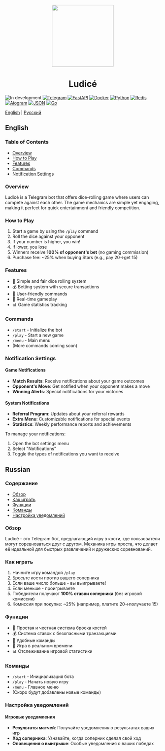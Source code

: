 <p align="center">
  <img src="docs/ludice-logo.png" height="200">
</p>
<h1 align="center">
  Ludicé
</h1>

![In development](https://img.shields.io/badge/In%20development-🔧-orange?style=for-the-badge)
[![Telegram](https://img.shields.io/badge/Telegram-Bot-0088cc?style=for-the-badge&logo=telegram&logoColor=white)](https://t.me/ludicebot)
[![FastAPI](https://img.shields.io/badge/FastAPI-005f73?style=for-the-badge&logo=fastapi&logoColor=white)](https://fastapi.tiangolo.com/)
[![Docker](https://img.shields.io/badge/Docker-2496ED?style=for-the-badge&logo=docker&logoColor=white)](https://www.docker.com/)
[![Python](https://img.shields.io/badge/Python-3.9%20%7C%203.10-blue?style=for-the-badge&logo=python&logoColor=white)](https://www.python.org/)
[![Redis](https://img.shields.io/badge/Redis-DC382D?style=for-the-badge&logo=redis&logoColor=white)](https://redis.io/)
[![Aiogram](https://img.shields.io/badge/Aiogram-3.x-2CA5E0?style=for-the-badge&logo=telegram&logoColor=white)](https://docs.aiogram.dev/)
[![JSON](https://img.shields.io/badge/JSON-data-000?style=for-the-badge&logo=json&logoColor=white)](https://www.json.org/)
[![Go](https://img.shields.io/badge/Go-00ADD8?logo=Go&logoColor=white&style=for-the-badge)](https://go.dev/)



[English](#english) | [Русский](#russian) 

## English

### Table of Contents

- [Overview](#overview)
- [How to Play](#how-to-play)
- [Features](#features)
- [Commands](#commands)
- [Notification Settings](#notification-settings)


### Overview

Ludicé is a Telegram bot that offers dice-rolling game where users can compete against each other. The game mechanics are simple yet engaging, making it perfect for quick entertainment and friendly competition.

### How to Play

1. Start a game by using the `/play` command
2. Roll the dice against your opponent
3. If your number is higher, you win!
4. If lower, you lose
5. Winners receive **100% of opponent's bet** (no gaming commission)
6. Purchase fee: ~25% when buying Stars (e.g., pay 20→get 15)

### Features

- 🎲 Simple and fair dice rolling system
- 💰 Betting system with secure transactions
- 🤖 User-friendly commands
- 🔄 Real-time gameplay
- 📊 Game statistics tracking

### Commands

- `/start` - Initialize the bot
- `/play` - Start a new game
- `/menu` - Main menu
- (More commands coming soon)

### Notification Settings

#### Game Notifications

- **Match Results**: Receive notifications about your game outcomes
- **Opponent's Move**: Get notified when your opponent makes a move
- **Winning Alerts**: Special notifications for your victories

#### System Notifications

- **Referral Program**: Updates about your referral rewards
- **Extra Menu**: Customizable notifications for special events
- **Statistics**: Weekly performance reports and achievements

To manage your notifications:

1. Open the bot settings menu
2. Select "Notifications"
3. Toggle the types of notifications you want to receive

## Russian

### Содержание

- [Обзор](#обзор)
- [Как играть](#как-играть)
- [Функции](#функции)
- [Команды](#команды)
- [Настройка уведомлений](#настройка-уведомлений)

### Обзор

Ludicé - это Telegram бот, предлагающий игру в кости, где пользователи могут соревноваться друг с другом. Механика игры проста, что делает её идеальной для быстрых развлечений и дружеских соревнований.

### Как играть

1. Начните игру командой `/play`
2. Бросьте кости против вашего соперника
3. Если ваше число больше - вы выигрываете!
4. Если меньше - проигрываете
5. Победители получают **100% ставки соперника** (без игровой комиссии)
6. Комиссия при покупке: ~25% (например, платите 20→получаете 15)

### Функции

- 🎲 Простая и честная система броска костей
- 💰 Система ставок с безопасными транзакциями
- 🤖 Удобные команды
- 🔄 Игра в реальном времени
- 📊 Отслеживание игровой статистики

### Команды

- `/start` - Инициализация бота
- `/play` - Начать новую игру
- `/menu` - Главное меню
- (Скоро будут добавлены новые команды)

### Настройка уведомлений

#### Игровые уведомления

- **Результаты матчей**: Получайте уведомления о результатах ваших игр
- **Ход соперника**: Узнавайте, когда соперник сделал свой ход
- **Оповещения о выигрыше**: Особые уведомления о ваших победах
